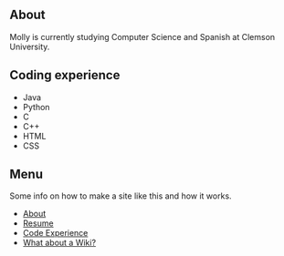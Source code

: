 

## About

Molly is currently studying Computer Science and Spanish at Clemson University. 



## Coding experience

- Java
- Python 
- C
- C++
- HTML
- CSS


## Menu

Some info on how to make a site like this and how it works.

- [About](about.md)
- [Resume](features.md)
- [Code Experience](limitations.md)
- [What about a Wiki?](wiki.md)

